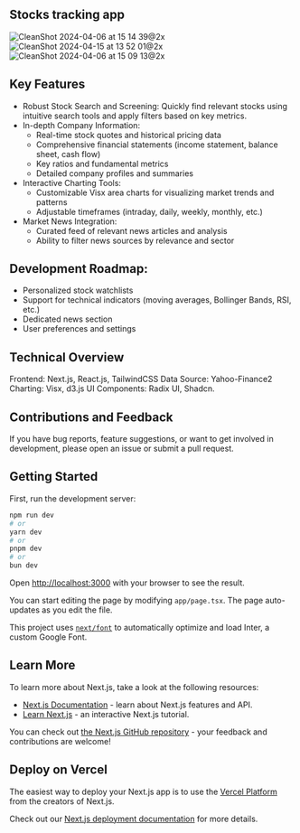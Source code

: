 ## Stocks tracking app
![CleanShot 2024-04-06 at 15 14 39@2x](https://github.com/DariusLukasukas/stocks/assets/64962012/336da93c-4c09-4b9c-8af1-96618c02e482)
![CleanShot 2024-04-15 at 13 52 01@2x](https://github.com/DariusLukasukas/stocks/assets/64962012/c2d75cdd-f1bd-40f7-bbeb-1d8c12ccc4e7)
![CleanShot 2024-04-06 at 15 09 13@2x](https://github.com/DariusLukasukas/stocks/assets/64962012/28548d68-6066-4c5b-9cd3-476aadf41108)

## Key Features

- Robust Stock Search and Screening: Quickly find relevant stocks using intuitive search tools and apply filters based on key metrics.
- In-depth Company Information:
  - Real-time stock quotes and historical pricing data
  - Comprehensive financial statements (income statement, balance sheet, cash flow)
  - Key ratios and fundamental metrics
  - Detailed company profiles and summaries
- Interactive Charting Tools:
  - Customizable Visx area charts for visualizing market trends and patterns
  - Adjustable timeframes (intraday, daily, weekly, monthly, etc.)
- Market News Integration:
  - Curated feed of relevant news articles and analysis
  - Ability to filter news sources by relevance and sector

## Development Roadmap:

- Personalized stock watchlists
- Support for technical indicators (moving averages, Bollinger Bands, RSI, etc.)
- Dedicated news section
- User preferences and settings

## Technical Overview

Frontend: Next.js, React.js, TailwindCSS
Data Source: Yahoo-Finance2
Charting: Visx, d3.js
UI Components: Radix UI, Shadcn.

## Contributions and Feedback

If you have bug reports, feature suggestions, or want to get involved in development, please open an issue or submit a pull request.

## Getting Started

First, run the development server:

```bash
npm run dev
# or
yarn dev
# or
pnpm dev
# or
bun dev
```

Open [http://localhost:3000](http://localhost:3000) with your browser to see the result.

You can start editing the page by modifying `app/page.tsx`. The page auto-updates as you edit the file.

This project uses [`next/font`](https://nextjs.org/docs/basic-features/font-optimization) to automatically optimize and load Inter, a custom Google Font.

## Learn More

To learn more about Next.js, take a look at the following resources:

- [Next.js Documentation](https://nextjs.org/docs) - learn about Next.js features and API.
- [Learn Next.js](https://nextjs.org/learn) - an interactive Next.js tutorial.

You can check out [the Next.js GitHub repository](https://github.com/vercel/next.js/) - your feedback and contributions are welcome!

## Deploy on Vercel

The easiest way to deploy your Next.js app is to use the [Vercel Platform](https://vercel.com/new?utm_medium=default-template&filter=next.js&utm_source=create-next-app&utm_campaign=create-next-app-readme) from the creators of Next.js.

Check out our [Next.js deployment documentation](https://nextjs.org/docs/deployment) for more details.
